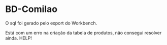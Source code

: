 # BD-Comilao

O sql foi gerado pelo export do Workbench.

Está com um erro na criação da tabela de produtos, não consegui resolver ainda. HELP!